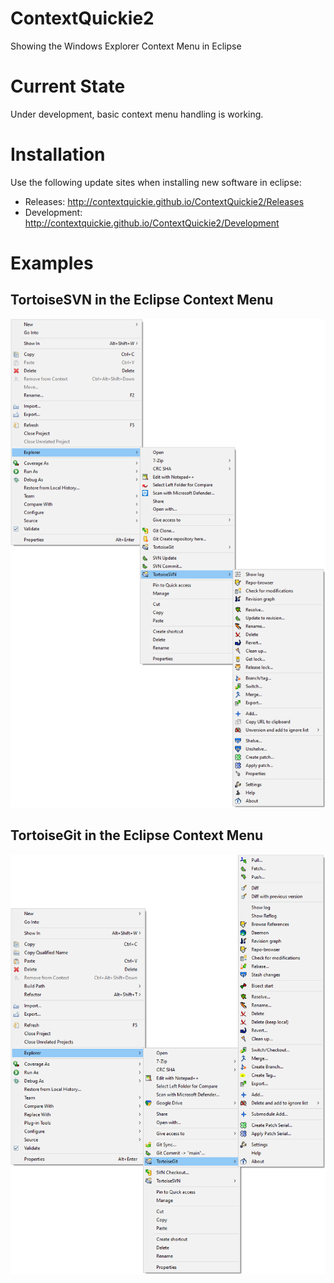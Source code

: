 # ContextQuickie2
Showing the Windows Explorer Context Menu in Eclipse

# Current State
Under development, basic context menu handling is working.

# Installation
Use the following update sites when installing new software in eclipse:
* Releases: http://contextquickie.github.io/ContextQuickie2/Releases
* Development: http://contextquickie.github.io/ContextQuickie2/Development

# Examples
## TortoiseSVN in the Eclipse Context Menu

![TortoiseSVN in the Eclipse Context Menu](https://github.com/ContextQuickie/ContextQuickie2/raw/main/Images/EclipseExample_TortoiseSVN.png)

## TortoiseGit in the Eclipse Context Menu

![TortoiseGit in the Eclipse Context Menu](https://github.com/ContextQuickie/ContextQuickie2/raw/main/Images/EclipseExample_TortoiseGit.png)
